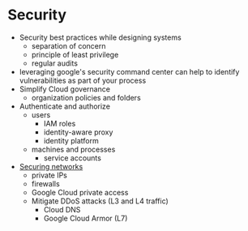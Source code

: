 # Security

- Security best practices while designing systems
    - separation of concern 
    - principle of least privilege
    - regular audits
- leveraging google's security command center can help to identify vulnerabilities as part of your process
- Simplify Cloud governance
    - organization policies and folders
- Authenticate and authorize 
    - users
        - IAM roles
        - identity-aware proxy
        - identity platform
    - machines and processes
        - service accounts
- [Securing networks](https://googlecourses.qwiklabs.com/course_sessions/276649/video/76857)
    - private IPs
    - firewalls
    - Google Cloud private access
    - Mitigate DDoS attacks (L3 and L4 traffic)
        - Cloud DNS
        - Google Cloud Armor (L7)